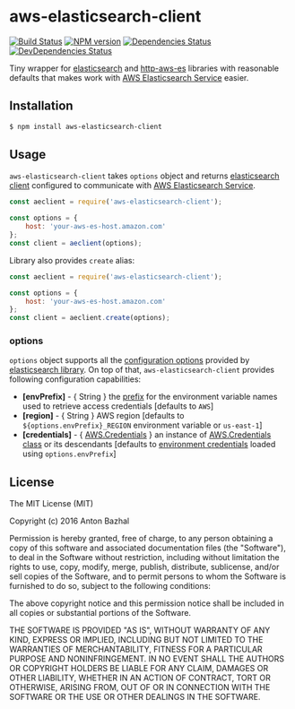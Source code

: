 # aws-elasticsearch-client

[![Build Status][ci-image]][ci-url]
[![NPM version][npm-image]][npm-url]
[![Dependencies Status][dependencies-image]][dependencies-url]
[![DevDependencies Status][devdependencies-image]][devdependencies-url]

Tiny wrapper for [elasticsearch][elasticsearch-lib-url] and [http-aws-es][http-aws-es-lib-url] libraries with reasonable defaults that makes work with [AWS Elasticsearch Service][aws-elasticsearch-service-url] easier.

## Installation

```bash
$ npm install aws-elasticsearch-client
```

## Usage

`aws-elasticsearch-client` takes `options` object and returns [elasticsearch client][elasticsearch-lib-url] configured to communicate with [AWS Elasticsearch Service][aws-elasticsearch-service-url].

```js
const aeclient = require('aws-elasticsearch-client');

const options = {
	host: 'your-aws-es-host.amazon.com'
};
const client = aeclient(options);
```

Library also provides `create` alias:

```js
const aeclient = require('aws-elasticsearch-client');

const options = {
	host: 'your-aws-es-host.amazon.com'
};
const client = aeclient.create(options);
```

### options
`options` object supports all the [configuration options][elasticsearch-config-url] provided by [elasticsearch library][elasticsearch-lib-url]. On top of that, `aws-elasticsearch-client` provides following configuration capabilities:
- **[envPrefix]** - { String } the [prefix][aws-environment-credentials-class-envprefix-url] for the environment variable names used to retrieve access credentials [defaults to `AWS`]
- **[region]** - { String } AWS region [defaults to `${options.envPrefix}_REGION` environment variable or `us-east-1`]
- **[credentials]** - { [AWS.Credentials][aws-credentials-class-url] } an instance of [AWS.Credentials class][aws-credentials-class-url] or its descendants [defaults to [environment credentials][aws-environment-credentials-class-url] loaded using `options.envPrefix`]

## License

The MIT License (MIT)

Copyright (c) 2016 Anton Bazhal

Permission is hereby granted, free of charge, to any person obtaining a copy of this software and associated documentation files (the "Software"), to deal in the Software without restriction, including without limitation the rights to use, copy, modify, merge, publish, distribute, sublicense, and/or sell copies of the Software, and to permit persons to whom the Software is furnished to do so, subject to the following conditions:

The above copyright notice and this permission notice shall be included in all copies or substantial portions of the Software.

THE SOFTWARE IS PROVIDED "AS IS", WITHOUT WARRANTY OF ANY KIND, EXPRESS OR IMPLIED, INCLUDING BUT NOT LIMITED TO THE WARRANTIES OF MERCHANTABILITY, FITNESS FOR A PARTICULAR PURPOSE AND NONINFRINGEMENT. IN NO EVENT SHALL THE AUTHORS OR COPYRIGHT HOLDERS BE LIABLE FOR ANY CLAIM, DAMAGES OR OTHER LIABILITY, WHETHER IN AN ACTION OF CONTRACT, TORT OR OTHERWISE, ARISING FROM, OUT OF OR IN CONNECTION WITH THE SOFTWARE OR THE USE OR OTHER DEALINGS IN THE SOFTWARE.

[aws-credentials-class-url]: http://docs.aws.amazon.com/AWSJavaScriptSDK/latest/AWS/Credentials.html
[aws-elasticsearch-service-url]: https://aws.amazon.com/elasticsearch-service/
[aws-environment-credentials-class-url]: http://docs.aws.amazon.com/AWSJavaScriptSDK/latest/AWS/EnvironmentCredentials.html
[aws-environment-credentials-class-envprefix-url]: http://docs.aws.amazon.com/AWSJavaScriptSDK/latest/AWS/EnvironmentCredentials.html#envPrefix-property
[ci-image]: https://circleci.com/gh/AntonBazhal/aws-elasticsearch-client.svg?style=shield&circle-token=62ce75896db92cd20f8dc1c7b2cc456c2470fa19
[ci-url]: https://circleci.com/gh/AntonBazhal/aws-elasticsearch-client
[dependencies-url]: https://david-dm.org/antonbazhal/aws-elasticsearch-client
[dependencies-image]: https://david-dm.org/antonbazhal/aws-elasticsearch-client/status.svg
[devdependencies-url]: https://david-dm.org/antonbazhal/aws-elasticsearch-client?type=dev
[devdependencies-image]: https://david-dm.org/antonbazhal/aws-elasticsearch-client/dev-status.svg
[elasticsearch-lib-url]: https://www.npmjs.com/package/elasticsearch
[elasticsearch-config-url]: https://www.elastic.co/guide/en/elasticsearch/client/javascript-api/current/configuration.html
[http-aws-es-lib-url]: https://www.npmjs.com/package/http-aws-es
[npm-url]: https://www.npmjs.org/package/aws-elasticsearch-client
[npm-image]: https://img.shields.io/npm/v/aws-elasticsearch-client.svg
